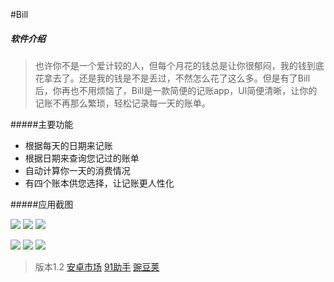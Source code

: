 #Bill

##### 软件介绍
>  也许你不是一个爱计较的人，但每个月花的钱总是让你很郁闷，我的钱到底花拿去了。还是我的钱是不是丢过，不然怎么花了这么多。但是有了Bill后，你再也不用烦恼了，Bill是一款简便的记账app，UI简便清晰，让你的记账不再那么繁琐，轻松记录每一天的账单。 

#####主要功能
- 根据每天的日期来记账 
- 根据日期来查询您记过的账单 
- 自动计算你一天的消费情况
-  有四个账本供您选择，让记账更人性化

#####应用截图

![](https://raw.githubusercontent.com/ZengTianShengZ/Bill/master/img/S60803-134619.jpg) ![](https://raw.githubusercontent.com/ZengTianShengZ/Bill/master/img/S60803-144748.jpg)   ![](https://raw.githubusercontent.com/ZengTianShengZ/Bill/master/img/S60803-134644.jpg)  

  ![](https://raw.githubusercontent.com/ZengTianShengZ/Bill/master/img/S60803-144756.jpg)  ![](https://raw.githubusercontent.com/ZengTianShengZ/Bill/master/img/S60803-144800.jpg)   ![](https://raw.githubusercontent.com/ZengTianShengZ/Bill/master/img/S60803-144813.jpg)  
 


> 版本1.2
[安卓市场](http://apk.hiapk.com/appinfo/bill.zts.com.bill)
[91助手](http://shouji.baidu.com/software/9756008.html)
[豌豆荚](http://www.wandoujia.com/apps/bill.zts.com.bill)
